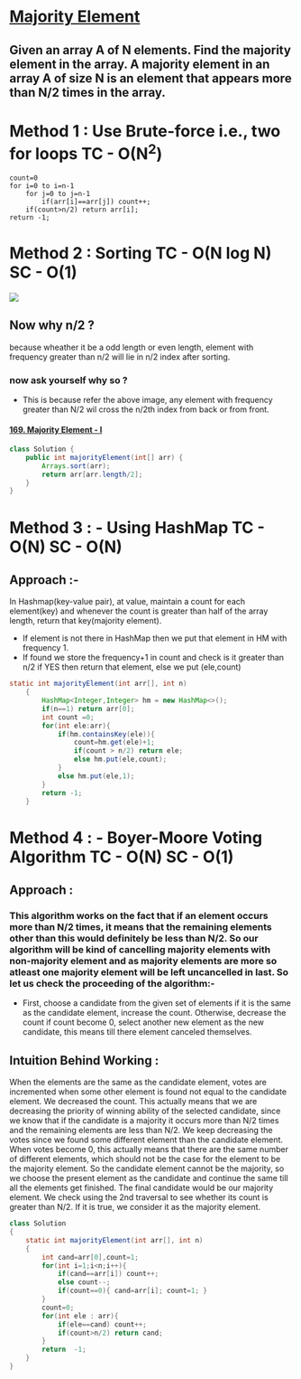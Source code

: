 # [**Majority Element**](https://practice.geeksforgeeks.org/problems/majority-element-1587115620/1#)
## Given an array A of N elements. Find the majority element in the array. A majority element in an array A of size N is an element that appears more than N/2 times in the array.

# **Method 1 : Use Brute-force i.e., two for loops TC - O(N<sup>2</sup>)**

```javat
count=0
for i=0 to i=n-1
    for j=0 to j=n-1
        if(arr[i]==arr[j]) count++;
    if(count>n/2) return arr[i];
return -1;         
```
# **Method 2 : Sorting TC - O(N log N) SC - O(1)**
![](https://leetcode.com/problems/majority-element/Figures/169/sorting.png)
## Now why n/2 ?

because wheather it be a odd length or even length, element with frequency greater than n/2 will lie in n/2 index after sorting.
### now ask yourself why so ?
- This is because refer the above image, any element with frequency greater than N/2 wil cross the n/2th index from back or from front.

#### **[169. Majority Element - I](https://leetcode.com/problems/majority-element/)**
```java
class Solution {
    public int majorityElement(int[] arr) {
        Arrays.sort(arr);
        return arr[arr.length/2];
    }
}
```
# **Method 3 : - Using HashMap TC - O(N) SC - O(N)**
## Approach :-
In Hashmap(key-value pair), at value, maintain a count for each element(key) and whenever the count is greater than half of the array length, return that key(majority element). 
- If element is not there in HashMap then we put that element in HM with frequency 1.
- If found we store the frequency+1 in count and check is it greater than n/2 if YES then return that element, else we put (ele,count)
```java
static int majorityElement(int arr[], int n)
    {
        HashMap<Integer,Integer> hm = new HashMap<>();
        if(n==1) return arr[0];
        int count =0;
        for(int ele:arr){
            if(hm.containsKey(ele)){
                count=hm.get(ele)+1;
                if(count > n/2) return ele;
                else hm.put(ele,count);
            }
            else hm.put(ele,1);
        }
        return -1; 
    }
```
# **Method 4 : - Boyer-Moore Voting Algorithm TC - O(N) SC - O(1)**
## Approach : 
### This algorithm works on the fact that if an element occurs more than N/2 times, it means that the remaining elements other than this would definitely be less than N/2. So our algorithm will be kind of cancelling majority elements with non-majority element and as majority elements are more so atleast one majority element will be left uncancelled in last. So let us check the proceeding of the algorithm:-
- First, choose a candidate from the given set of elements if it is the same as the candidate element, increase the count. Otherwise, decrease the count if count become 0, select another new element as the new candidate, this means till there element canceled themselves.

## **Intuition Behind Working :**
When the elements are the same as the candidate element, votes are incremented when some other element is found not equal to the candidate element. We decreased the count. This actually means that we are decreasing the priority of winning ability of the selected candidate, since we know that if the candidate is a majority it occurs more than N/2 times and the remaining elements are less than N/2. We keep decreasing the votes since we found some different element than the candidate element. When votes become 0, this actually means that there are the same number of different elements, which should not be the case for the element to be the majority element. So the candidate element cannot be the majority, so we choose the present element as the candidate and continue the same till all the elements get finished. The final candidate would be our majority element. We check using the 2nd traversal to see whether its count is greater than N/2. If it is true, we consider it as the majority element.
```java
class Solution
{
    static int majorityElement(int arr[], int n)
    {
        int cand=arr[0],count=1;
        for(int i=1;i<n;i++){
            if(cand==arr[i]) count++;
            else count--;
            if(count==0){ cand=arr[i]; count=1; }
        }
        count=0;
        for(int ele : arr){
            if(ele==cand) count++;
            if(count>n/2) return cand;
        }
        return  -1;
    }
}
```

